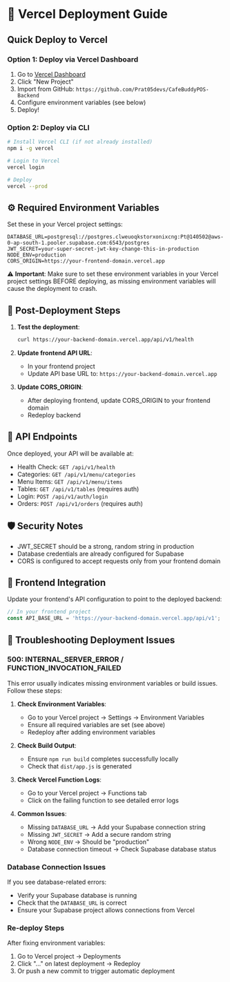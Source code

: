 # 🚀 Vercel Deployment Guide

## Quick Deploy to Vercel

### Option 1: Deploy via Vercel Dashboard
1. Go to [Vercel Dashboard](https://vercel.com/dashboard)
2. Click "New Project" 
3. Import from GitHub: `https://github.com/Prat05devs/CafeBuddyPOS-Backend`
4. Configure environment variables (see below)
5. Deploy!

### Option 2: Deploy via CLI
```bash
# Install Vercel CLI (if not already installed)
npm i -g vercel

# Login to Vercel
vercel login

# Deploy
vercel --prod
```

## ⚙️ Required Environment Variables

Set these in your Vercel project settings:

```env
DATABASE_URL=postgresql://postgres.clweuoqkstorxonixcng:Pt@140502@aws-0-ap-south-1.pooler.supabase.com:6543/postgres
JWT_SECRET=your-super-secret-jwt-key-change-this-in-production
NODE_ENV=production
CORS_ORIGIN=https://your-frontend-domain.vercel.app
```

⚠️ **Important**: Make sure to set these environment variables in your Vercel project settings BEFORE deploying, as missing environment variables will cause the deployment to crash.

## 🔧 Post-Deployment Steps

1. **Test the deployment**:
   ```bash
   curl https://your-backend-domain.vercel.app/api/v1/health
   ```

2. **Update frontend API URL**:
   - In your frontend project
   - Update API base URL to: `https://your-backend-domain.vercel.app`

3. **Update CORS_ORIGIN**:
   - After deploying frontend, update CORS_ORIGIN to your frontend domain
   - Redeploy backend

## 🔗 API Endpoints

Once deployed, your API will be available at:
- Health Check: `GET /api/v1/health`
- Categories: `GET /api/v1/menu/categories`  
- Menu Items: `GET /api/v1/menu/items`
- Tables: `GET /api/v1/tables` (requires auth)
- Login: `POST /api/v1/auth/login`
- Orders: `POST /api/v1/orders` (requires auth)

## 🛡️ Security Notes

- JWT_SECRET should be a strong, random string in production
- Database credentials are already configured for Supabase
- CORS is configured to accept requests only from your frontend domain

## 📝 Frontend Integration

Update your frontend's API configuration to point to the deployed backend:

```typescript
// In your frontend project
const API_BASE_URL = 'https://your-backend-domain.vercel.app/api/v1';
```

## 🔧 Troubleshooting Deployment Issues

### 500: INTERNAL_SERVER_ERROR / FUNCTION_INVOCATION_FAILED

This error usually indicates missing environment variables or build issues. Follow these steps:

1. **Check Environment Variables**:
   - Go to your Vercel project → Settings → Environment Variables
   - Ensure all required variables are set (see above)
   - Redeploy after adding environment variables

2. **Check Build Output**:
   - Ensure `npm run build` completes successfully locally
   - Check that `dist/app.js` is generated

3. **Check Vercel Function Logs**:
   - Go to your Vercel project → Functions tab
   - Click on the failing function to see detailed error logs

4. **Common Issues**:
   - Missing `DATABASE_URL` → Add your Supabase connection string
   - Missing `JWT_SECRET` → Add a secure random string
   - Wrong `NODE_ENV` → Should be "production"
   - Database connection timeout → Check Supabase database status

### Database Connection Issues

If you see database-related errors:
- Verify your Supabase database is running
- Check that the `DATABASE_URL` is correct
- Ensure your Supabase project allows connections from Vercel

### Re-deploy Steps

After fixing environment variables:
1. Go to Vercel project → Deployments
2. Click "..." on latest deployment → Redeploy
3. Or push a new commit to trigger automatic deployment
